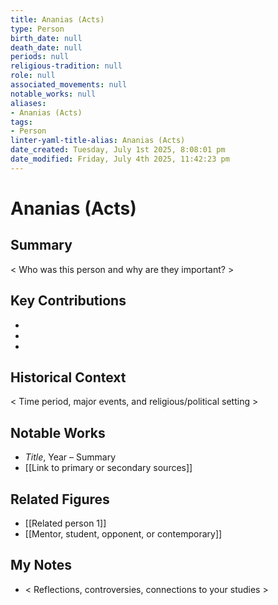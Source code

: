 ```yaml
---
title: Ananias (Acts)
type: Person
birth_date: null
death_date: null
periods: null
religious-tradition: null
role: null
associated_movements: null
notable_works: null
aliases:
- Ananias (Acts)
tags:
- Person
linter-yaml-title-alias: Ananias (Acts)
date_created: Tuesday, July 1st 2025, 8:08:01 pm
date_modified: Friday, July 4th 2025, 11:42:23 pm
---
```


# Ananias (Acts)

## Summary
< Who was this person and why are they important? >

## Key Contributions
- 
- 
- 

## Historical Context
< Time period, major events, and religious/political setting >

## Notable Works
- *Title*, Year – Summary
- [[Link to primary or secondary sources]]


## Related Figures
- [[Related person 1]]
- [[Mentor, student, opponent, or contemporary]]

## My Notes
- < Reflections, controversies, connections to your studies >
